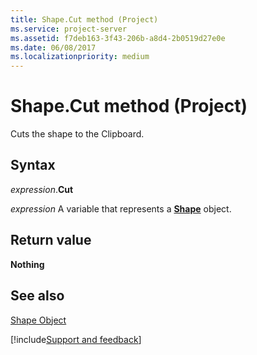 ```yaml
---
title: Shape.Cut method (Project)
ms.service: project-server
ms.assetid: f7deb163-3f43-206b-a8d4-2b0519d27e0e
ms.date: 06/08/2017
ms.localizationpriority: medium
---
```



# Shape.Cut method (Project)
Cuts the shape to the Clipboard.

## Syntax

_expression_.**Cut**

_expression_ A variable that represents a **[Shape](Project.Shape.md)** object.


## Return value

 **Nothing**


## See also


[Shape Object](Project.shape.md)

[!include[Support and feedback](~/includes/feedback-boilerplate.md)]